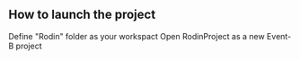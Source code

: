 ## How to launch the project

Define "Rodin" folder as your workspact
Open RodinProject as a new Event-B project
